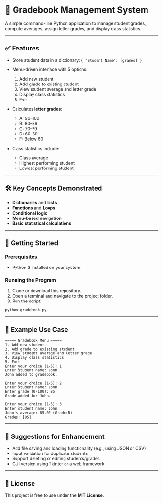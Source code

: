 # 📘 Gradebook Management System

A simple command-line Python application to manage student grades, compute averages, assign letter grades, and display class statistics.

---

## ✅ Features

* Store student data in a dictionary: `{ "Student Name": [grades] }`
* Menu-driven interface with 5 options:

  1. Add new student
  2. Add grade to existing student
  3. View student average and letter grade
  4. Display class statistics
  5. Exit
* Calculates **letter grades**:

  * A: 90–100
  * B: 80–89
  * C: 70–79
  * D: 60–69
  * F: Below 60
* Class statistics include:

  * Class average
  * Highest performing student
  * Lowest performing student

---

## 🛠️ Key Concepts Demonstrated

* **Dictionaries** and **Lists**
* **Functions** and **Loops**
* **Conditional logic**
* **Menu-based navigation**
* **Basic statistical calculations**

---

## 🚀 Getting Started

### Prerequisites

* Python 3 installed on your system.

### Running the Program

1. Clone or download this repository.
2. Open a terminal and navigate to the project folder.
3. Run the script:

```bash
python gradebook.py
```

---

## 🧪 Example Use Case

```text
===== Gradebook Menu =====
1. Add new student
2. Add grade to existing student
3. View student average and letter grade
4. Display class statistics
5. Exit
Enter your choice (1-5): 1
Enter student name: John
John added to gradebook.

Enter your choice (1-5): 2
Enter student name: John
Enter grade (0-100): 85
Grade added for John.

Enter your choice (1-5): 3
Enter student name: John
John's average: 85.00 (Grade:B)
Grades: [85]
```

---

## 🧠 Suggestions for Enhancement

* Add file saving and loading functionality (e.g., using JSON or CSV)
* Input validation for duplicate students
* Support deleting or editing students/grades
* GUI version using Tkinter or a web framework

---

## 📄 License

This project is free to use under the **MIT License**.
